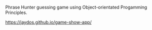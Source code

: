 Phrase Hunter guessing game using Object-orientated Progamming Principles.

https://jaydos.github.io/game-show-app/
